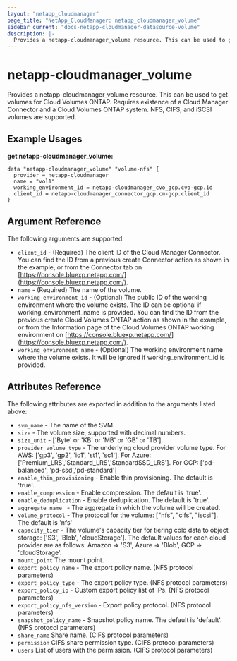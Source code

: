 ```yaml
---
layout: "netapp_cloudmanager"
page_title: "NetApp_CloudManager: netapp_cloudmanager_volume"
sidebar_current: "docs-netapp-cloudmanager-datasource-volume"
description: |-
  Provides a netapp-cloudmanager_volume resource. This can be used to get volumes for Cloud Volumes ONTAP.
---
```


# netapp-cloudmanager_volume

Provides a netapp-cloudmanager_volume resource. This can be used to get volumes for Cloud Volumes ONTAP.
Requires existence of a Cloud Manager Connector and a Cloud Volumes ONTAP system.
NFS, CIFS, and iSCSI volumes are supported.

## Example Usages

**get netapp-cloudmanager_volume:**

```
data "netapp-cloudmanager_volume" "volume-nfs" {
  provider = netapp-cloudmanager
  name = "vol1"
  working_environment_id = netapp-cloudmanager_cvo_gcp.cvo-gcp.id
  client_id = netapp-cloudmanager_connector_gcp.cm-gcp.client_id
}
```

## Argument Reference

The following arguments are supported:

* `client_id` - (Required) The client ID of the Cloud Manager Connector. You can find the ID from a previous create Connector action as shown in the example, or from the Connector tab on [https://console.bluexp.netapp.com/](https://console.bluexp.netapp.com/).
* `name` - (Required) The name of the volume.
* `working_environment_id` - (Optional) The public ID of the working environment where the volume exists. The ID can be optional if working_environment_name is provided. You can find the ID from the previous create Cloud Volumes ONTAP action as shown in the example, or from the Information page of the Cloud Volumes ONTAP working environment on [https://console.bluexp.netapp.com/](https://console.bluexp.netapp.com/).
* `working_environment_name` - (Optional) The working environment name where the volume exists. It will be ignored if working_environment_id is provided.

## Attributes Reference

The following attributes are exported in addition to the arguments listed above:

* `svm_name` - The name of the SVM.
* `size` - The volume size, supported with decimal numbers.
* `size_unit` - ['Byte' or 'KB' or 'MB' or 'GB' or 'TB'].
* `provider_volume_type` - The underlying cloud provider volume type. For AWS: ['gp3', 'gp2', 'io1', 'st1', 'sc1']. For Azure: ['Premium_LRS','Standard_LRS','StandardSSD_LRS']. For GCP: ['pd-balanced', 'pd-ssd','pd-standard']
* `enable_thin_provisioning` - Enable thin provisioning. The default is 'true'.
* `enable_compression` - Enable compression. The default is 'true'.
* `enable_deduplication` - Enable deduplication. The default is 'true'.
* `aggregate_name ` - The aggregate in which the volume will be created.
* `volume_protocol` - The protocol for the volume: ["nfs", "cifs", "iscsi"]. The default is 'nfs'
* `capacity_tier` - The volume's capacity tier for tiering cold data to object storage: ['S3', 'Blob', 'cloudStorage']. The default values for each cloud provider are as follows: Amazon => 'S3', Azure => 'Blob', GCP => 'cloudStorage'.
* `mount_point` The mount point.
* `export_policy_name` - The export policy name. (NFS protocol parameters)
* `export_policy_type` - The export policy type. (NFS protocol parameters)
* `export_policy_ip` - Custom export policy list of IPs. (NFS protocol parameters)
* `export_policy_nfs_version` - Export policy protocol. (NFS protocol parameters)
* `snapshot_policy_name` - Snapshot policy name. The default is 'default'. (NFS protocol parameters)
* `share_name` Share name. (CIFS protocol parameters)
* `permission` CIFS share permission type. (CIFS protocol parameters)
* `users` List of users with the permission. (CIFS protocol parameters)

